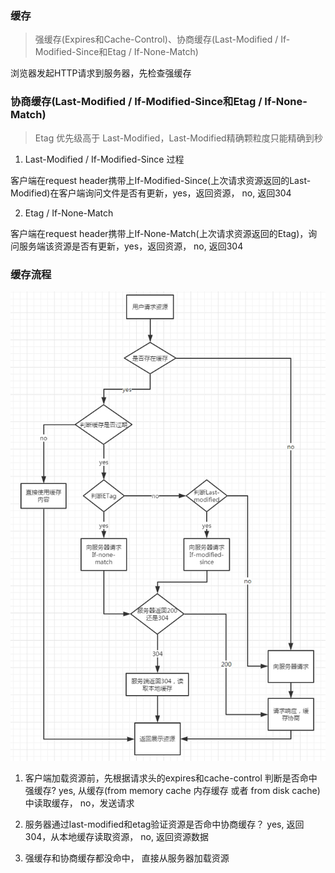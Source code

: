 ### 缓存
> 强缓存(Expires和Cache-Control)、协商缓存(Last-Modified / If-Modified-Since和Etag / If-None-Match)

浏览器发起HTTP请求到服务器，先检查强缓存

### 协商缓存(Last-Modified / If-Modified-Since和Etag / If-None-Match)

> Etag 优先级高于 Last-Modified，Last-Modified精确颗粒度只能精确到秒

1. Last-Modified / If-Modified-Since 过程

客户端在request header携带上If-Modified-Since(上次请求资源返回的Last-Modified)在客户端询问文件是否有更新，yes，返回资源， no, 返回304

2. Etag / If-None-Match

客户端在request header携带上If-None-Match(上次请求资源返回的Etag)，询问服务端该资源是否有更新，yes，返回资源， no, 返回304

### 缓存流程

<img src="./images/demo/cache-flow.png"/>

1. 客户端加载资源前，先根据请求头的expires和cache-control 判断是否命中强缓存? yes, 从缓存(from memory cache 内存缓存 或者 from disk cache)中读取缓存， no，发送请求

2. 服务器通过last-modified和etag验证资源是否命中协商缓存？ yes, 返回304，从本地缓存读取资源， no, 返回资源数据

3. 强缓存和协商缓存都没命中， 直接从服务器加载资源


















